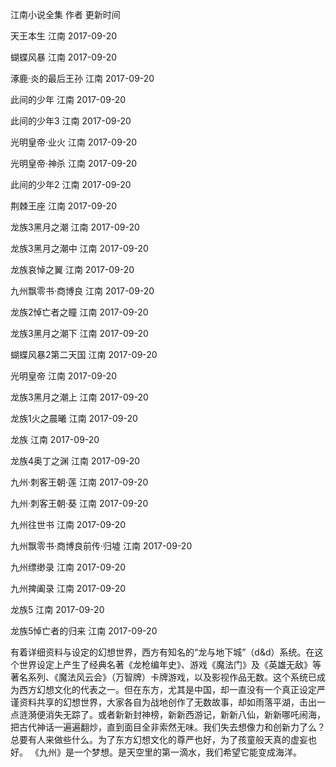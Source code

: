 江南小说全集	作者	更新时间

天王本生	江南	2017-09-20

蝴蝶风暴	江南	2017-09-20

涿鹿·炎的最后王孙	江南	2017-09-20

此间的少年	江南	2017-09-20

此间的少年3	江南	2017-09-20

光明皇帝·业火	江南	2017-09-20

光明皇帝·神杀	江南	2017-09-20

此间的少年2	江南	2017-09-20

荆棘王座	江南	2017-09-20

龙族3黑月之潮	江南	2017-09-20

龙族3黑月之潮中	江南	2017-09-20

龙族哀悼之翼	江南	2017-09-20

九州飘零书·商博良	江南	2017-09-20

龙族2悼亡者之瞳	江南	2017-09-20

龙族3黑月之潮下	江南	2017-09-20

蝴蝶风暴2第二天国	江南	2017-09-20

光明皇帝	江南	2017-09-20

龙族3黑月之潮上	江南	2017-09-20

龙族1火之晨曦	江南	2017-09-20

龙族	江南	2017-09-20

龙族4奥丁之渊	江南	2017-09-20

九州·刺客王朝·莲	江南	2017-09-20

九州·刺客王朝·葵	江南	2017-09-20

九州往世书	江南	2017-09-20

九州飘零书·商博良前传·归墟	江南	2017-09-20

九州缥缈录	江南	2017-09-20

九州捭阖录	江南	2017-09-20

龙族5	江南	2017-09-20

龙族5悼亡者的归来	江南	2017-09-20

有着详细资料与设定的幻想世界，西方有知名的“龙与地下城”（d&d）系统。在这个世界设定上产生了经典名著《龙枪编年史》、游戏《魔法门》及《英雄无敌》等著名系列、《魔法风云会》（万智牌）卡牌游戏，以及影视作品无数。这个系统已成为西方幻想文化的代表之一。但在东方，尤其是中国，却一直没有一个真正设定严谨资料共享的幻想世界，大家各自为战地创作了无数故事，却如雨落平湖，击出一点涟漪便消失无踪了。或者新新封神榜，新新西游记，新新八仙，新新哪吒闹海，把古代神话一遍遍翻炒，直到面目全非索然无味。我们失去想像力和创新力了么？
总要有人来做些什么。为了东方幻想文化的尊严也好，为了孩童般天真的虚妄也好。
《九州》是一个梦想。是天空里的第一滴水，我们希望它能变成海洋。
